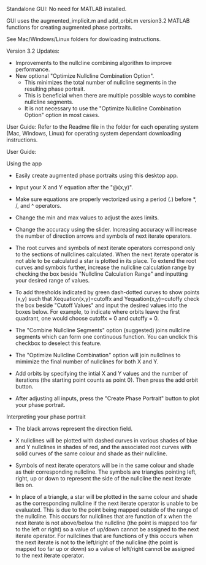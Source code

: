 Standalone GUI: No need for MATLAB installed.

GUI uses the augmented_implicit.m and add_orbit.m version3.2 MATLAB functions for creating augmented phase portraits.

See Mac/Windows/Linux folders for dowloading instructions.

Version 3.2 Updates:
- Improvements to the nullcline combining algorithm to improve performance.
- New optional "Optimize Nullcline Combination Option".
  - This minimizes the total number of nullcline segments in the resulting phase portrait.
  - This is beneficial when there are multiple possible ways to combine nullcline segments.
  - It is not necessary to use the "Optimize Nullcline Combination Option" option in most cases.
    
User Guide:
Refer to the Readme file in the folder for each operating system (Mac, Windows, Linux) for operating system dependant downloading instructions.

User Guide:  

Using the app

-  Easily create augmented phase portraits using this desktop app.

- Input your X and Y equation after the "@(x,y)".

- Make sure equations are properly vectorized using a period (.) before *, /, and ^ operators. 

- Change the min and max values to adjust the axes limits.

- Change the accuracy using the slider. Increasing accuracy will increase the number of direction arrows and symbols of next iterate operators.

- The root curves and symbols of next iterate operators correspond only to the sections of nullclines calculated. When the next iterate operator is not able to be calculated a star is plotted in its place. To extend the root curves and symbols further, increase the nullcline calculation range by checking the box beside "Nullcline Calculation Range" and inputting your desired range of values. 

- To add thresholds indicated by green dash-dotted curves to show points (x,y) such that Xequation(x,y)=cutoffx and Yequation(x,y)=cutoffy check the box beside "Cutoff Values" and input the desired values into the boxes below. For example, to indicate where orbits leave the first quadrant, one would choose cutoffx = 0 and cutoffy = 0.

- The "Combine Nullcline Segments" option (suggested) joins nullcline segments which can form one continuous function. You can unclick this checkbox to deselect this feature.

- The "Optimize Nullcline Combination" option will join nullclines to mimimize the final number of nullclines for both X and Y.

- Add orbits by specifying the intial X and Y values and the number of iterations (the starting point counts as point 0). Then press the add orbit button.

- After adjusting all inputs, press the "Create Phase Portrait" button to plot your phase portrait.

Interpreting your phase portrait 

- The black arrows represent the direction field.

- X nullclines will be plotted with dashed curves in various shades of blue and Y nullclines in shades of red, and the associated root curves with solid curves of the same colour and shade as their nullcline.

- Symbols of next iterate operators will be in the same colour and shade as their corresponding nullcline. The symbols are triangles pointing left, right, up or down to represent the side of the nullcline the next iterate lies on. 

- In place of a triangle, a star will be plotted in the same colour and shade as the corresponding nullcline if the next iterate operator is unable to be evaluated. This is due to the point being mapped outside of the range of the nullcline. This occurs for nullclines that are function of x when the next iterate is not above/below the nullcline (the point is mapped too far to the left or right) so a value of up/down cannot be assigned to the next iterate operator. For nullclines that are functions of y this occurs when the next iterate is not to the left/right of the nullcline (the point is mapped too far up or down) so a value of left/right cannot be assigned to the next iterate operator.

